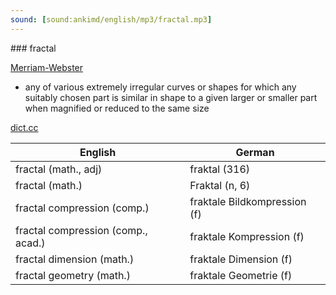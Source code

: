 ```yaml
---
sound: [sound:ankimd/english/mp3/fractal.mp3]
---
```


\### fractal

[Merriam-Webster](https://www.merriam-webster.com/dictionary/fractal)

- any of various extremely irregular curves or shapes for which any suitably chosen part is similar in shape to a given larger or smaller part when magnified or reduced to the same size

[dict.cc](https://www.dict.cc/fractal)

| English        | German       |
| -------------- | ------------ |
| fractal (math., adj) | fraktal (316) |
| fractal (math.) | Fraktal (n, 6) |
| fractal compression (comp.) | fraktale Bildkompression (f) |
| fractal compression (comp., acad.) | fraktale Kompression (f) |
| fractal dimension (math.) | fraktale Dimension (f) |
| fractal geometry (math.) | fraktale Geometrie (f) |

